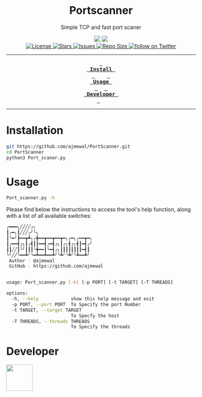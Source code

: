
<div align="center"><p>
  <h1>Portscanner</h1>
  <p align="center">Simple TCP and fast port scaner</p>
    <img src="https://forthebadge.com/images/badges/made-with-python.svg">
    <img src="https://forthebadge.com/images/badges/built-with-love.svg">
    <br>
    <a href="https://github.com/ajmewal/PortScanner/blob/master/LICENSE">
      <img alt="License" src="https://img.shields.io/github/license/TeamMetaxone/Cyberonix?style=for-the-badge&logo=starship&color=ee999f&logoColor=D9E0EE&labelColor=302D41" />
    </a>
    <a href="https://github.com/ajmewal/PortScanner/stargazers">
      <img alt="Stars" src="https://img.shields.io/github/stars/ajmewal/PortScanner?style=for-the-badge&logo=starship&color=c69ff5&logoColor=D9E0EE&labelColor=302D41" />
    </a>
    <a href="https://github.com/ajmewal/PortScanner/issues">
      <img alt="Issues" src="https://img.shields.io/github/issues/ajmewal/PortScanner?style=for-the-badge&logo=bilibili&color=F5E0DC&logoColor=D9E0EE&labelColor=302D41" />
    </a>
    <a href="https://github.com/ajmewal/PortScanner">
        <img alt="Repo Size" src="https://img.shields.io/github/repo-size/ajmewal/PortScanner?color=%23DDB6F2&label=SIZE&logo=codesandbox&style=for-the-badge&logoColor=D9E0EE&labelColor=302D41" />
    </a>
    <a href="https://twitter.com/intent/follow?screen_name=ajmewal">
      <img alt="follow on Twitter" src="https://img.shields.io/twitter/follow/ajmewal?style=for-the-badge&logo=twitter&color=8aadf3&logoColor=D9E0EE&labelColor=302D41" />
    </a>
  </p>



    
---

**[<kbd> <br> Install <br> </kbd>][Install]**  
**[<kbd> <br> Usage <br> </kbd>][Usage]** 
**[<kbd> <br> Developer <br> </kbd>][Developer]** 


---

[Install]: #Installation
[Usage]: #Usage
[Developer]: #Developer

</div>


# Installation

```bash
git https://github.com/ajmewal/PortScanner.git
cd PortScanner
python3 Port_scaner.py
```

# Usage

```bash
Port_scanner.py -h
```
Please find below the instructions to access the tool's help function, along with a list of all available switches:
```bash
╭━━━╮╱╱╱╱╭╮
┃╭━╮┃╱╱╱╭╯╰╮
┃╰━╯┣━━┳┻╮╭╋━━┳━━┳━━┳━╮╭━╮╭━━┳━╮    
┃╭━━┫╭╮┃╭┫┃┃━━┫╭━┫╭╮┃╭╮┫╭╮┫┃━┫╭╯    
┃┃╱╱┃╰╯┃┃┃╰╋━━┃╰━┫╭╮┃┃┃┃┃┃┃┃━┫┃     
╰╯╱╱╰━━┻╯╰━┻━━┻━━┻╯╰┻╯╰┻╯╰┻━━┻╯     
 Author - @ajmewal
 GitHub - https://github.com/ajmewal


usage: Port_scanner.py [-h] [-p PORT] [-t TARGET] [-T THREADS]

options:
  -h, --help            show this help message and exit
  -p PORT, --port PORT  To Specify the port Number
  -t TARGET, --target TARGET
                        To Specfy the host
  -T THREADS, --threads THREADS
                        To Specify the threads
``` 
# Developer

<a href="https://github.com/ajmewal"><img src="https://avatars.githubusercontent.com/u/82837448?v=4" width="70px" hight="70px"></a>
